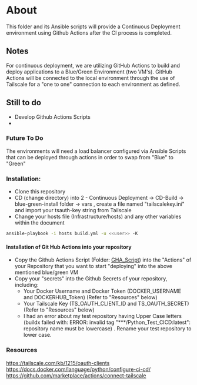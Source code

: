 # About
This folder and its Ansible scripts will provide a Continuous Deployment environment using Github Actions after the CI process is completed.


## Notes
For continuous deployment, we are utilizing GitHub Actions to build and deploy applications to a Blue/Green Environment (two VM's). GitHub Actions will be connected to the local environment through the use of Tailscale for a "one to one" connection to each environment as defined.

## Still to do
- Develop Github Actions Scripts
- 
### Future To Do
The environments will need a load balancer configured via Ansible Scripts that can be deployed through actions in order to swap from "Blue" to "Green"

### Installation:
- Clone this repository 
- CD (change directory) into 2 - Continuous Deployment -> CD-Build -> blue-green-install folder -> vars , create a file named "tailscalekey.ini" and import your tsauth-key string from Tailscale
- Change your hosts file (Infrastructure/hosts) and any other variables within the document
```bash
ansible-playbook -i hosts build.yml -u <<user>> -K
```
#### Installation of Git Hub Actions into your repository
- Copy the Github Actions Script (Folder: [GHA_Script](/homelab_devsecop/3%20-%20Continuous%20Deployment/CD-Build/GHA_Script/)) into the "Actions" of your Repository that you want to start "deploying" into the above mentioned blue/green VM 
- Copy your "secrets" into the Github Secrets of your repository, including:
  - Your Docker Username and Docker Token (DOCKER_USERNAME and DOCKERHUB_Token) (Refer to "Resources" below)
  - Your Tailscale Key (TS_OAUTH_CLIENT_ID and TS_OAUTH_SECRET) (Refer to "Resources" below)
  - I had an error about my test repository having Upper Case letters (buildx failed with: ERROR: invalid tag "***/Python_Test_CICD:latest": repository name must be lowercase) . Rename your test repository to lower case.
### Resources
https://tailscale.com/kb/1215/oauth-clients
https://docs.docker.com/language/python/configure-ci-cd/
https://github.com/marketplace/actions/connect-tailscale

